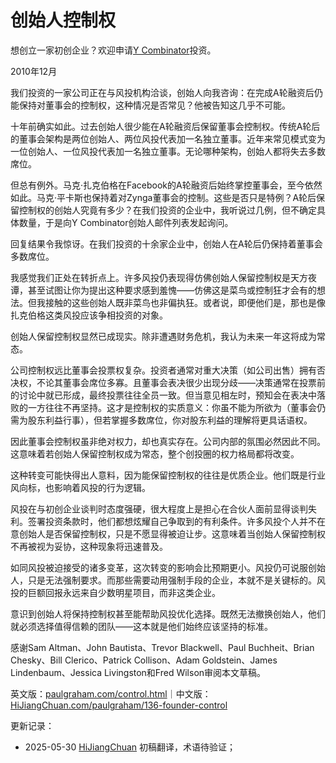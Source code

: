 


# 创始人控制权

想创立一家初创企业？欢迎申请[Y Combinator](http://ycombinator.com/apply.html)投资。

2010年12月

我们投资的一家公司正在与风投机构洽谈，创始人向我咨询：在完成A轮融资后仍能保持对董事会的控制权，这种情况是否常见？他被告知这几乎不可能。

十年前确实如此。过去创始人很少能在A轮融资后保留董事会控制权。传统A轮后的董事会架构是两位创始人、两位风投代表加一名独立董事。近年来常见模式变为一位创始人、一位风投代表加一名独立董事。无论哪种架构，创始人都将失去多数席位。

但总有例外。马克·扎克伯格在Facebook的A轮融资后始终掌控董事会，至今依然如此。马克·平卡斯也保持着对Zynga董事会的控制。这些是否只是特例？A轮后保留控制权的创始人究竟有多少？在我们投资的企业中，我听说过几例，但不确定具体数量，于是向Y Combinator创始人邮件列表发起询问。

回复结果令我惊讶。在我们投资的十余家企业中，创始人在A轮后仍保持着董事会多数席位。

我感觉我们正处在转折点上。许多风投仍表现得仿佛创始人保留控制权是天方夜谭，甚至试图让你为提出这种要求感到羞愧——仿佛这是菜鸟或控制狂才会有的想法。但我接触的这些创始人既非菜鸟也非偏执狂。或者说，即便他们是，那也是像扎克伯格这类风投应该争相投资的对象。

创始人保留控制权显然已成现实。除非遭遇财务危机，我认为未来一年这将成为常态。

公司控制权远比董事会投票权复杂。投资者通常对重大决策（如公司出售）拥有否决权，不论其董事会席位多寡。且董事会表决很少出现分歧——决策通常在投票前的讨论中就已形成，最终投票往往全员一致。但当意见相左时，预知会在表决中落败的一方往往不再坚持。这才是控制权的实质意义：你虽不能为所欲为（董事会仍需为股东利益行事），但若掌握多数席位，你对股东利益的理解将更具话语权。

因此董事会控制权虽非绝对权力，却也真实存在。公司内部的氛围必然因此不同。这意味着若创始人保留控制权成为常态，整个创投圈的权力格局都将改变。

这种转变可能快得出人意料，因为能保留控制权的往往是优质企业。他们既是行业风向标，也影响着风投的行为逻辑。

风投在与初创企业谈判时态度强硬，很大程度上是担心在合伙人面前显得谈判失利。签署投资条款时，他们都想炫耀自己争取到的有利条件。许多风投个人并不在意创始人是否保留控制权，只是不愿显得被迫让步。这意味着当创始人保留控制权不再被视为妥协，这种现象将迅速普及。

如同风投被迫接受的诸多变革，这次转变的影响会比预期更小。风投仍可说服创始人，只是无法强制要求。而那些需要动用强制手段的企业，本就不是关键标的。风投的巨额回报永远来自少数明星项目，而非这类企业。

意识到创始人将保持控制权甚至能帮助风投优化选择。既然无法撤换创始人，他们就必须选择值得信赖的团队——这本就是他们始终应该坚持的标准。

感谢Sam Altman、John Bautista、Trevor Blackwell、Paul Buchheit、Brian Chesky、Bill Clerico、Patrick Collison、Adam Goldstein、James Lindenbaum、Jessica Livingston和Fred Wilson审阅本文草稿。

英文版：[paulgraham.com/control.html](https://paulgraham.com/control.html)｜中文版：[HiJiangChuan.com/paulgraham/136-founder-control](https://hijiangchuan.com/paulgraham/136-founder-control)



更新记录：
- 2025-05-30 [HiJiangChuan](https://hijiangchuan.com) 初稿翻译，术语待验证；
